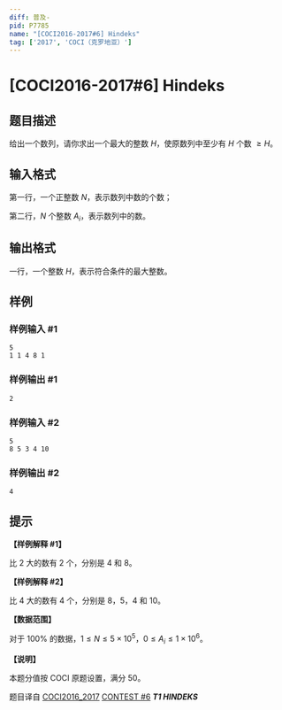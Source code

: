 ```yaml
---
diff: 普及-
pid: P7785
name: "[COCI2016-2017#6] Hindeks"
tag: ['2017', 'COCI（克罗地亚）']
---
```

# [COCI2016-2017#6] Hindeks
## 题目描述

给出一个数列，请你求出一个最大的整数 $H$，使原数列中至少有 $H$ 个数 $\ge H$。
## 输入格式

第一行，一个正整数 $N$，表示数列中数的个数；

第二行，$N$ 个整数 $A_i$，表示数列中的数。
## 输出格式

一行，一个整数 $H$，表示符合条件的最大整数。
## 样例

### 样例输入 #1
```
5
1 1 4 8 1 
```
### 样例输出 #1
```
2
```
### 样例输入 #2
```
5
8 5 3 4 10
```
### 样例输出 #2
```
4
```
## 提示

**【样例解释 #1】**

比 $2$ 大的数有 $2$ 个，分别是 $4$ 和 $8$。

**【样例解释 #2】**

比 $4$ 大的数有 $4$ 个，分别是 $8$，$5$，$4$ 和 $10$。

**【数据范围】**

对于 $100\%$ 的数据，$1\le N\le 5\times 10^5$，$0\le A_i\le 1\times 10^6$。

**【说明】**

本题分值按 COCI 原题设置，满分 $50$。

题目译自 [COCI2016_2017](https://hsin.hr/coci/archive/2016_2017/) [CONTEST #6](https://hsin.hr/coci/archive/2016_2017/contest6_tasks.pdf) _**T1 HINDEKS**_
